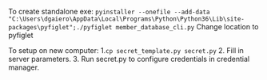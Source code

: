 To create standalone exe:
`pyinstaller --onefile --add-data "C:\Users\dgaiero\AppData\Local\Programs\Python\Python36\Lib\site-packages\pyfiglet";./pyfiglet member_database_cli.py`
Change location to pyfiglet

To setup on new computer:
1.`cp secret_template.py secret.py`
2. Fill in server parameters.
3. Run secret.py to configure credentials in credential manager.